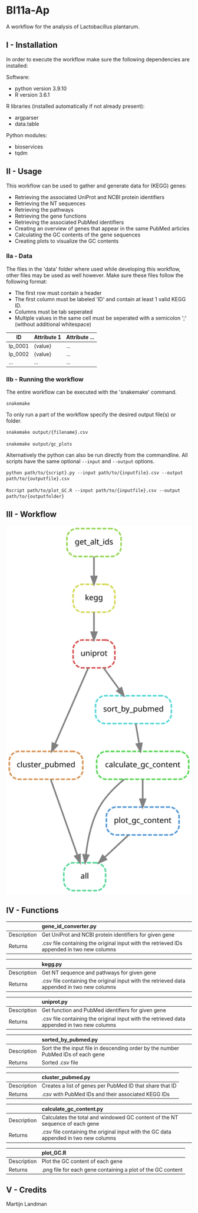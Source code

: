 # BI11a-Ap
A workflow for the analysis of Lactobacillus plantarum.

## I - Installation
In order to execute the workflow make sure the following dependencies are installed:

Software:
- python version 3.9.10
- R version 3.6.1

R libraries (installed automatically if not already present):
- argparser
- data.table

Python modules:
- bioservices
- tqdm

## II - Usage
This workflow can be used to gather and generate data for (KEGG) genes:
- Retrieving the associated UniProt and NCBI protein identifiers
- Retrieving the NT sequences
- Retrieving the pathways 
- Retrieving the gene functions
- Retrieving the associated PubMed identifiers
- Creating an overview of genes that appear in the same PubMed articles
- Calculating the GC contents of the gene sequences
- Creating plots to visualize the GC contents

### IIa - Data
The files in the 'data' folder where used while developing this workflow, other files may be used as well however. Make sure these files follow the following format:
- The first row must contain a header
- The first column must be labeled 'ID' and contain at least 1 valid KEGG ID.
- Columns must be tab seperated
- Multiple values in the same cell must be seperated with a semicolon ';' (without additional whitespace)

| ID        | Attribute 1 | Attribute ... |
|-----------|-------------|---------------|
| lp_0001   | {value}     | ...           |
| lp_0002   | {value}     | ...           |
| ...       | ...         | ...           |

### IIb - Running the workflow
The entire workflow can be executed with the 'snakemake' command.
```commandline
snakemake
```
To only run a part of the workflow specify the desired output file(s) or folder.
```commandline
snakemake output/{filename}.csv

snakemake output/gc_plots
```
Alternatively the python can also be run directly from the commandline. All scripts have the same optional ```--input``` and ```--output``` options.
```commandline
python path/to/{script}.py --input path/to/{inputfile}.csv --output path/to/{outputfile}.csv

Rscript path/to/plot_GC.R --input path/to/{inputfile}.csv --output path/to/{outputfolder}
```
## III - Workflow

![Workflow](https://raw.githubusercontent.com/Martlan97/BI11a-Ap/main/.github/images/dag.svg?token=GHSAT0AAAAAABWR6BBYSTSX6TEKZCJYGI56YWQKRXA)

## IV - Functions
|             | gene_id_converter.py                                                                       |
|-------------|:-------------------------------------------------------------------------------------------|
| Description | Get UniProt and NCBI protein identifiers for given gene                                    |
| Returns     | .csv file containing the original input with the retrieved IDs appended in two new columns |

|             | kegg.py                                                                                     |
|-------------|:--------------------------------------------------------------------------------------------|
| Description | Get NT sequence and pathways for given gene                                                 |
| Returns     | .csv file containing the original input with the retrieved data appended in two new columns |

|             | uniprot.py                                                                                  |
|-------------|:--------------------------------------------------------------------------------------------|
| Description | Get function and PubMed identifiers for given gene                                          |
| Returns     | .csv file containing the original input with the retrieved data appended in two new columns |

|             | sorted_by_pubmed.py                                                               |
|-------------|:----------------------------------------------------------------------------------|
| Description | Sort the the input file in descending order by the number PubMed IDs of each gene |
| Returns     | Sorted .csv file                                                                  |

|             | cluster_pubmed.py                                        |
|-------------|:---------------------------------------------------------|
| Description | Creates a list of genes per PubMed ID that share that ID |
| Returns     | .csv with PubMed IDs and their associated KEGG IDs       |

|             | calculate_gc_content.py                                                              |
|-------------|:-------------------------------------------------------------------------------------|
| Description | Calculates the total and windowed GC content of the NT sequence of each gene         |
| Returns     | .csv file containing the original input with the GC data appended in two new columns |

|             | plot_GC.R                                                   |
|-------------|:------------------------------------------------------------|
| Description | Plot the GC content of each gene                            |
| Returns     | .png file for each gene containing a plot of the GC content |

## V - Credits
Martijn Landman